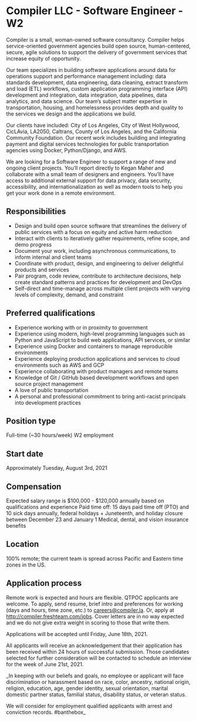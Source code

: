 ---
---
# Compiler LLC - Software Engineer - W2

Compiler is a small, woman-owned software consultancy. Compiler helps service-oriented government agencies build open source, human-centered, secure, agile solutions to support the delivery of government services that increase equity of opportunity.

Our team specializes in building software applications around data for operations support and performance management including: data standards development, data engineering, data cleaning, extract transform and load (ETL) workflows, custom application programming interface (API) development and integration, data integration, data pipelines, data analytics, and data science. Our team’s subject matter expertise in transportation, housing, and homelessness provides depth and quality to the services we design and the applications we build.

Our clients have included: City of Los Angeles, City of West Hollywood, CicLAvia, LA2050, Caltrans, County of Los Angeles, and the California Community Foundation. Our recent work includes building and integrating payment and digital services technologies for public transportation agencies using Docker, Python/Django, and AWS.

We are looking for a Software Engineer to support a range of new and ongoing client projects. You’ll report directly to Kegan Maher and collaborate with a small team of designers and engineers. You’ll have access to additional external support for data privacy, data security, accessibility, and internationalization as well as modern tools to help you get your work done in a remote environment.

## Responsibilities

* Design and build open source software that streamlines the delivery of public services with a focus on equity and active harm reduction
* Interact with clients to iteratively gather requirements, refine scope, and demo progress
* Document your work, including asynchronous communications, to inform internal and client teams
* Coordinate with product, design, and engineering to deliver delightful products and services
* Pair program, code review, contribute to architecture decisions, help create standard patterns and practices for development and DevOps
* Self-direct and time-manage across multiple client projects with varying levels of complexity, demand, and constraint

## Preferred qualifications

* Experience working with or in proximity to government
* Experience using modern, high-level programming languages such as Python and JavaScript to build web applications, API services, or similar
* Experience using Docker and containers to manage reproducible environments
* Experience deploying production applications and services to cloud environments such as AWS and GCP
* Experience collaborating with product managers and remote teams
* Knowledge of Git / GitHub based development workflows and open source project management
* A love of public transportation
* A personal and professional commitment to bring anti-racist principals into development practices

## Position type

Full-time (~30 hours/week) W2 employment

## Start date

Approximately Tuesday, August 3rd, 2021

## Compensation

Expected salary range is $100,000 - $120,000 annually based on qualifications and experience
Paid time off: 15 days paid time off (PTO) and 10 sick days annually, federal holidays + Juneteenth, and holiday closure between December 23 and January 1
Medical, dental, and vision insurance benefits

## Location

100% remote; the current team is spread across Pacific and Eastern time zones in the US.

## Application process

Remote work is expected and hours are flexible. QTPOC applicants are welcome. To apply, send resume, brief intro and preferences for working (days and hours, time zone, etc.) to careers@compiler.la. Or, apply at http://compiler.freshteam.com/jobs. Cover letters are in no way expected and we do not give extra weight in scoring to those that write them.

Applications will be accepted until Friday, June 18th, 2021.

All applicants will receive an acknowledgement that their application has been received within 24 hours of successful submission. Those candidates selected for further consideration will be contacted to schedule an interview for the week of June 21st, 2021.

_In keeping with our beliefs and goals, no employee or applicant will face discrimination or harassment based on race, color, ancestry, national origin, religion, education, age, gender identity, sexual orientation, marital domestic partner status, familial status, disability status, or veteran status.

We will consider for employment qualified applicants with arrest and conviction records. #banthebox_
